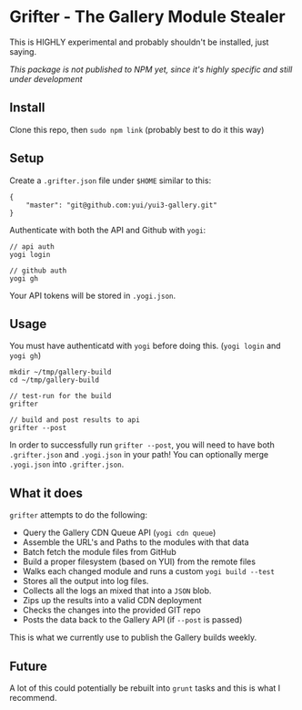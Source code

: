 Grifter - The Gallery Module Stealer
====================================

This is HIGHLY experimental and probably shouldn't be installed, just saying.

*This package is not published to NPM yet, since it's highly specific and still under development*

Install
-------

Clone this repo, then `sudo npm link` (probably best to do it this way)

Setup
-----

Create a `.grifter.json` file under `$HOME` similar to this:

```
{
    "master": "git@github.com:yui/yui3-gallery.git"
}
```

Authenticate with both the API and Github with `yogi`:

```
// api auth
yogi login

// github auth
yogi gh
```

Your API tokens will be stored in `.yogi.json`.

Usage
-----

You must have authenticatd with `yogi` before doing this. (`yogi login` and `yogi gh`)

```
mkdir ~/tmp/gallery-build
cd ~/tmp/gallery-build

// test-run for the build
grifter

// build and post results to api
grifter --post
```

In order to successfully run `grifter --post`, you will need to have both `.grifter.json`
and `.yogi.json` in your path! You can optionally merge `.yogi.json` into `.grifter.json`.

What it does
------------

`grifter` attempts to do the following:

* Query the Gallery CDN Queue API (`yogi cdn queue`)
* Assemble the URL's and Paths to the modules with that data
* Batch fetch the module files from GitHub
* Build a proper filesystem (based on YUI) from the remote files
* Walks each changed module and runs a custom `yogi build --test`
* Stores all the output into log files.
* Collects all the logs an mixed that into a `JSON` blob.
* Zips up the results into a valid CDN deployment
* Checks the changes into the provided GIT repo
* Posts the data back to the Gallery API (if `--post` is passed)

This is what we currently use to publish the Gallery builds weekly.

Future
------

A lot of this could potentially be rebuilt into `grunt` tasks and this is what I recommend.
